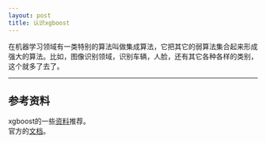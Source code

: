 ```yaml
---
layout: post
title: 认识xgboost
---
```


在机器学习领域有一类特别的算法叫做集成算法，它把其它的弱算法集合起来形成强大的算法。比如，图像识别领域，识别车辆，人脸，还有其它各种各样的类别，这个就多了去了。

---
## 参考资料

xgboost的一些[资料](https://www.quora.com/What-are-some-good-introductory-material-on-xgboost)推荐。  
官方的[文档](https://xgboost.readthedocs.io/en/latest/)。
